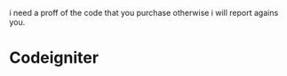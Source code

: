 i need a proff of the code that you purchase otherwise i will report agains you.


<h1>Codeigniter</h1>
